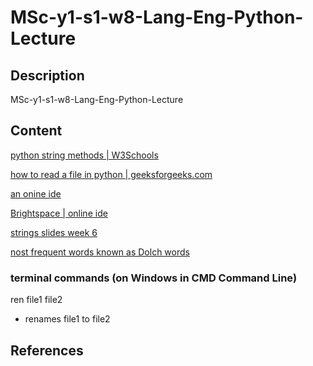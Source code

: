 # MSc-y1-s1-w8-Lang-Eng-Python-Lecture

## Description

MSc-y1-s1-w8-Lang-Eng-Python-Lecture

## Content

[python string methods | W3Schools](https://www.w3schools.com/python/python_ref_string.asp)

[how to read a file in python | geeksforgeeks.com](https://www.geeksforgeeks.org/how-to-read-from-a-file-in-python/)

[an onine ide](https://www.onlinegdb.com/online_python_compiler)

[Brightspace | online ide](https://learn.ul.ie/d2l/le/lessons/10832/topics/454992)

[strings slides week 6](https://learn.ul.ie/d2l/le/lessons/10832/topics/530039)

[nost frequent words known as Dolch words](https://www.sess.ie/sites/default/files/Resources/Cirricular_Material/DolchWord_List_220.pdf)

### terminal commands (on Windows in CMD Command Line)

ren file1 file2

- renames file1 to file2

## References


